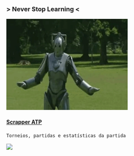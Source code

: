 ### > Never Stop Learning <
![](https://raw.githubusercontent.com/suzanaph/predicao-em-jogos-de-tenis/master/robotgif.gif)


#### [Scrapper ATP](https://github.com/serve-and-volley/atp-world-tour-tennis-data) 
    Torneios, partidas e estatísticas da partida







![](https://github.com/suzanaph/predicao-em-jogos-de-tenis/blob/master/djokovic.gif?raw=true)


